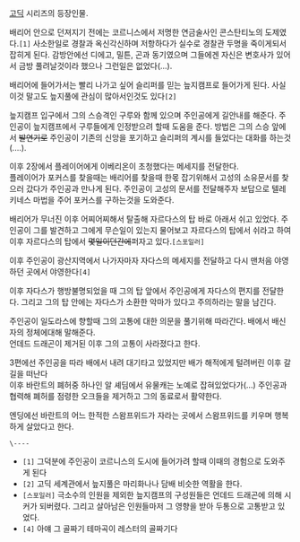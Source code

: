 [고딕](%EA%B3%A0%EB%94%95.md) 시리즈의 등장인물.

배리어 안으로 던져지기 전에는 코르니스에서 저명한 연금술사인 콘스탄티노의 도제였다.`[1]` 사소한일로 경찰과 옥신각신하며 저항하다가 실수로
경찰관 두명을 죽이게되서 잡히게 된다. 감방안에선 디에고, 밀튼, 곤과 동기였으며 그들에겐 자신은 변호사가 있어서 금방 풀려날것이라 했으나
그런일은 없었다(...).

배리어에 들어가서는 빨리 나가고 싶어 슬리퍼를 믿는 늪지캠프로 들어가게 된다. 사실 이것 말고도 늪지풀에 관심이 많아서인것도 있다`[2]`

늪지캠프 입구에서 그의 스승격인 구루와 함께 있으며 주인공에게 길안내를 해준다. 주인공이 늪지캠프에서 구루들에게 인정받으려 할때 도움을
준다. 방법은 그의 스승 앞에서 <del>발연기로</del> 주인공이 기존의 신앙을 포기하고 슬리퍼의 계시를 들었다는 대화를
하는것(....).

이후 2장에서 플레이어에게 이베리온이 초청했다는 메세지를 전달한다.  
플레이어가 포커스를 찾을때는 배리어를 찾을때 한몫 잡기위해서 고성의 소유문서를 찾으러 갔다가 주인공과 만나게 된다. 주인공이 고성의 문서를
전달해주자 보답으로 텔레키네스 마법을 주어 포커스를 구하는것을 도와준다.

배리어가 무너진 이후 어찌어찌해서 탈출해 자르다스의 탑 바로 아래서 쉬고 있었다. 주인공이 그를 발견하고 그에게 무슨일이 있는지 물어보고
자르다스의 탑에서 쉬라고 하여 이후 자르다스의 탑에서 <del>몇일이던간에</del>퍼자고 있다.`[스포일러]`

이후 주인공이 광산지역에서 나가자마자 자다스의 메세지를 전달하고 다시 맨처음 야영하던 곳에서 야영한다`[4]`

이후 자다스가 행방불명되었을 때 그의 탑 앞에서 주인공에게 자다스의 편지를 전달한다. 그리고 그의 탑 안에는 자다스가 소환한 악마가 있다고
주의하라는 말을 남긴다.

주인공이 일도라스에 향할때 그의 고통에 대한 의문을 풀기위해 따라간다. 배에서 배신자의 정체에대해 말해준다.  
언데드 드래곤이 제거된 이후 그의 고통이 사라졌다고 한다.

3편에선 주인공을 따라 배에서 내려 대기타고 있었지만 배가 해적에게 털려버린 이후 갈길을 떠난다  
이후 바란트의 폐허중 하나인 알 셰딤에서 유물캐는 노예로 잡혀있었다가(...) 주인공과 협력해 폐허를 점령한 오크들을 제거하고 그의 동료로서
활약한다.

엔딩에선 바란트의 어느 한적한 스왐프위드가 자라는 곳에서 스왐프위드를 키우며 행복하게 살았다고 한다.

`\----`

  * `[1]` 그덕분에 주인공이 코르니스의 도시에 들어가려 할때 이때의 경험으로 도와주게 된다
  * `[2]` 고딕 세계관에서 늪지풀은 마리화나나 담배 비슷한 역활을 한다.
  * `[스포일러]` 극소수의 인원을 제외한 늪지캠프의 구성원들은 언데드 드래곤에 의해 시커가 되버렸다. 그리고 살아남은 인원들마저 그 영향을 받아 두통으로 고통받고 있었다.
  * `[4]` 아얘 그 골짜기 테마곡이 레스터의 골짜기다

